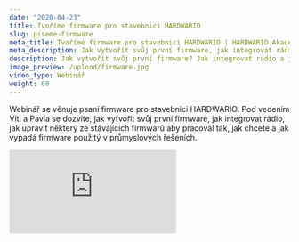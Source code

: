 ```yaml
---
date: "2020-04-23"
title: Tvoříme firmware pro stavebnici HARDWARIO
slug: piseme-firmware
meta_title: Tvoříme firmware pro stavebnici HARDWARIO | HARDWARIO Akademie
meta_description: Jak vytvořit svůj první firmware, jak integrovat rádio, jak upravit některý ze stávajících firmwarů aby pracoval tak, jak chcete a jak vypadá firmware použitý v průmyslových řešeních.
description: Jak vytvořit svůj první firmware? Jak integrovat rádio a jak upravit některý ze stávajících firmwarů aby pracoval tak, jak chcete?
image_preview: /upload/firmware.jpg
video_type: Webinář
weight: 60
---
```


Webinář se věnuje psaní firmware pro stavebnici HARDWARIO. Pod vedením Víti a Pavla se dozvíte, jak vytvořit svůj první firmware, jak integrovat rádio, jak upravit některý ze stávajících firmwarů aby pracoval tak, jak chcete a jak vypadá firmware použitý v průmyslových řešeních.

<div class = "video-container">
<iframe src="https://www.youtube.com/embed/_JgfPoJ8lYY?modestbranding=1&amp;showinfo=0&amp;rel=0&amp;html5=1&amp;widgetid=2" frameborder="0" allow="accelerometer; autoplay; encrypted-media; gyroscope; picture-in-picture" allowfullscreen></iframe>
</div>

